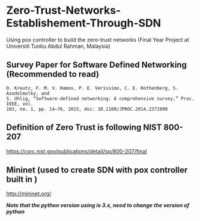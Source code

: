 # Zero-Trust-Networks-Establishement-Through-SDN
Using pox controller to build the zero-trust networks (Final Year Project at Universiti Tunku Abdul Rahman, Malaysia)

## Survey Paper for Software Defined Networking (Recommended to read)
```
D. Kreutz, F. M. V. Ramos, P. E. Verissimo, C. E. Rothenberg, S. Azodolmolky, and 
S. Uhlig, “Software-defined networking: A comprehensive survey,” Proc. IEEE, vol. 
103, no. 1, pp. 14–76, 2015, doi: 10.1109/JPROC.2014.2371999 
```
## Definition of Zero Trust is following NIST 800-207
https://csrc.nist.gov/publications/detail/sp/800-207/final


## Mininet (used to create SDN with pox controller built in )
http://mininet.org/


***Note that the python version using is 3.x, need to change the version of python***